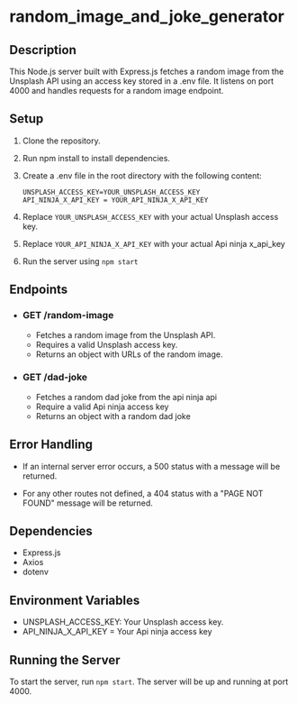 # random_image_and_joke_generator

## Description
This Node.js server built with Express.js fetches a random image from the Unsplash API using an access key stored in a .env file. It listens on port 4000 and handles requests for a random image endpoint.

## Setup

1) Clone the repository.

2) Run npm install to install dependencies.

3) Create a .env file in the root directory with the following content:
    ```
    UNSPLASH_ACCESS_KEY=YOUR_UNSPLASH_ACCESS_KEY
    API_NINJA_X_API_KEY = YOUR_API_NINJA_X_API_KEY
    ```

4) Replace `YOUR_UNSPLASH_ACCESS_KEY` with your actual Unsplash access key.

5) Replace `YOUR_API_NINJA_X_API_KEY` with your actual Api ninja x_api_key

6) Run the server using `npm start`

## Endpoints

- ### GET /random-image
    - Fetches a random image from the Unsplash API.
    - Requires a valid Unsplash access key.
    - Returns an object with URLs of the random image.

- ### GET /dad-joke
    - Fetches a random dad joke from the api ninja api
    - Require a valid Api ninja access key
    - Returns an object with a random dad joke
## Error Handling

- If an internal server error occurs, a 500 status with a message will be returned.

- For any other routes not defined, a 404 status with a "PAGE NOT FOUND" message will be returned.

## Dependencies

- Express.js
- Axios
- dotenv

## Environment Variables

- UNSPLASH_ACCESS_KEY: Your Unsplash access key.
- API_NINJA_X_API_KEY = Your Api ninja access key

## Running the Server

To start the server, run `npm start`. The server will be up and running at port 4000.